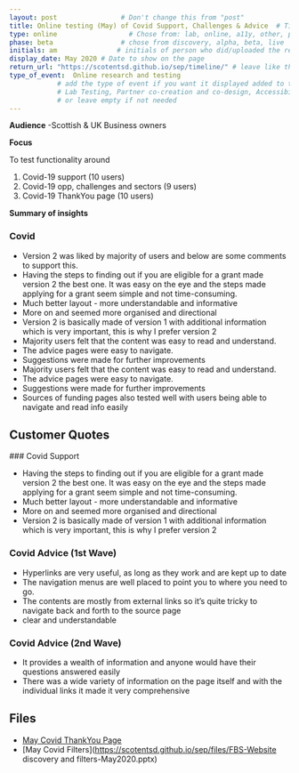 ```yaml
---
layout: post                # Don't change this from "post"
title: Online testing (May) of Covid Support, Challenges & Advice  # Title to show on the page
type: online                  # Chose from: lab, online, a11y, other, partner
phase: beta                 # chose from discovery, alpha, beta, live
initials: am               # initials of person who did/uploaded the research
display_date: May 2020 # Date to show on the page
return_url: "https://scotentsd.github.io/sep/timeline/" # leave like this         
type_of_event:  Online research and testing            
            # add the type of event if you want it displayed added to the heading when the post if clicked on
            # Lab Testing, Partner co-creation and co-design, Accessibility, Online research and testing, Events, F2F and testing
            # or leave empty if not needed
---
```


**Audience**
-Scottish & UK Business owners

**Focus**

To test functionality around
1. Covid-19 support (10 users)
2. Covid-19 opp, challenges and sectors  (9 users)
3. Covid-19 ThankYou page (10 users)

**Summary of insights**

### Covid
-	Version 2 was liked by majority of users and below are some comments to support this.
-	Having the steps to finding out if you are eligible for a grant made version 2 the best one. It was easy on the eye and the steps made applying for a grant seem simple and not time-consuming.
-	Much better layout - more understandable and informative
-	More on and seemed more organised and directional
-	Version 2 is basically made of version 1 with additional information which is very important, this is why I prefer version 2
-	Majority users felt that the content was easy to read and understand.
-	The advice pages were easy to navigate.
-	Suggestions were made for further improvements
-	Majority users felt that the content was easy to read and understand.
-	The advice pages were easy to navigate.
-	Suggestions were made for further improvements
-	Sources of funding pages also tested well with users being able to navigate and read info easily


## Customer Quotes
### Covid Support
-	Having the steps to finding out if you are eligible for a grant made version 2 the best one. It was easy on the eye and the steps made applying for a grant seem simple and not time-consuming.
-	Much better layout - more understandable and informative
-	More on and seemed more organised and directional
-	Version 2 is basically made of version 1 with additional information which is very important, this is why I prefer version 2

### Covid Advice (1st Wave)
-	Hyperlinks are very useful, as long as they work and are kept up to date
-	The navigation menus are well placed to point you to where you need to go.
-	The contents are mostly from external links so it’s quite tricky to navigate back and forth to the source page
-	clear and understandable

### Covid Advice (2nd Wave)
-	It provides a wealth of information and anyone would have their questions answered easily
-	There was a wide variety of information on the page itself and with the individual links it made it very comprehensive

## Files
- [May Covid ThankYou Page](https://scotentsd.github.io/sep/files/FBS-ThankYoupage-May2020.pptx)
- [May Covid Filters](https://scotentsd.github.io/sep/files/FBS-Website discovery and filters-May2020.pptx)
